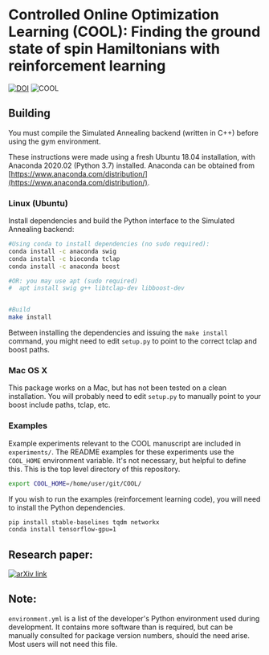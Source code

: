 # Controlled Online Optimization Learning (COOL): Finding the ground state of spin Hamiltonians with reinforcement learning
<a href="https://zenodo.org/badge/latestdoi/250016240"><img src="https://zenodo.org/badge/250016240.svg" alt="DOI"></a>
![COOL](http://kylemills.ca/image/COOL_square_1k.jpg)

## Building
You must compile the Simulated Annealing backend (written in C++) before using the gym environment.

These instructions were made using a fresh Ubuntu 18.04 installation, with Anaconda 2020.02 (Python 3.7) installed. Anaconda can be obtained from [https://www.anaconda.com/distribution/](https://www.anaconda.com/distribution/).




### Linux (Ubuntu)
Install dependencies and build the Python interface to the Simulated Annealing backend:

``` bash
#Using conda to install dependencies (no sudo required):
conda install -c anaconda swig
conda install -c bioconda tclap
conda install -c anaconda boost

#OR: you may use apt (sudo required)
#  apt install swig g++ libtclap-dev libboost-dev 


#Build
make install
```

Between installing the dependencies and issuing the `make install` command, you might need to edit `setup.py` to point to the correct tclap and boost paths.


### Mac OS X 

This package works on a Mac, but has not been tested on a clean installation. You will probably need to edit `setup.py` to manually point to your boost include paths, tclap, etc.




### Examples
Example experiments relevant to the COOL manuscript are included in `experiments/`. The README examples for these experiments use the `COOL_HOME` environment variable. It's not necessary, but helpful to define this.  This is the top level directory of this repository.

```bash 
export COOL_HOME=/home/user/git/COOL/
```

If you wish to run the examples (reinforcement learning code), you will need to install the Python dependencies.

```bash
pip install stable-baselines tqdm networkx
conda install tensorflow-gpu=1
```


## Research paper: 
[![arXiv link](http://kylemills.ca/image/COOL_card.png)](https://arxiv.org/abs/2003.00011)




## Note:
`environment.yml` is a list of the developer's Python environment used during development.  It contains more software than is required, but can be manually consulted for package version numbers, should the need arise.  Most users will not need this file.


